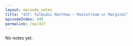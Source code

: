 ```yaml
---
layout: episode_notes
title: "437: Talmudic Matthew — Mainstream or Marginal"
episodeIndex: 440
permalink: /ep/437
---
```

No notes yet.
